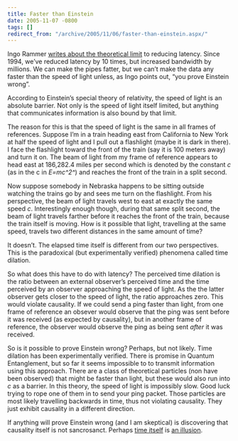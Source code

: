 ```yaml
---
title: Faster than Einstein
date: 2005-11-07 -0800
tags: []
redirect_from: "/archive/2005/11/06/faster-than-einstein.aspx/"
---
```


Ingo Rammer [writes about the theoretical
limit](http://blogs.thinktecture.com/ingo/comments/414304.aspx) to
reducing latency. Since 1994, we’ve reduced latency by 10 times, but
increased bandwidth by millions. We can make the pipes fatter, but we
can’t make the data any faster than the speed of light unless, as Ingo
points out, “you prove Einstein wrong”.

According to Einstein’s special theory of relativity, the speed of light
is an absolute barrier. Not only is the speed of light itself limited,
but anything that communicates information is also bound by that limit.

The reason for this is that the speed of light is the same in all frames
of references. Suppose I’m in a train heading east from California to
New York at half the speed of light and I pull out a flashlight (maybe
it is dark in there). I face the flashlight toward the front of the
train (say it is 100 meters away) and turn it on. The beam of light from
my frame of reference appears to head east at 186,282.4 miles per second
which is denoted by the constant *c* (as in the c in *E=mc^2^*) and
reaches the front of the train in a split second.

Now suppose somebody in Nebraska happens to be sitting outside watching
the trains go by and sees me turn on the flashlight. From his
perspective, the beam of light travels west to east at exactly the same
speed *c*. Interestingly enough though, during that same split second,
the beam of light travels farther before it reaches the front of the
train, because the train itself is moving. How is it possible that
light, travelling at the same speed, travels two different distances in
the same amount of time?

It doesn’t. The elapsed time itself is different from our two
perspectives. This is the paradoxical (but experimentally verified)
phenomena called time dilation.

So what does this have to do with latency? The perceived time dilation
is the ratio between an external observer’s perceived time and the time
perceived by an observer approaching the speed of light. As the the
latter observer gets closer to the speed of light, the ratio approaches
zero. This would violate causality. If we could send a ping faster than
light, from one frame of reference an obsever would observe that the
ping was sent before it was received (as expected by causality), but in
another frame of reference, the observer would observe the ping as being
sent *after* it was received.

So is it possible to prove Einstein wrong? Perhaps, but not likely. Time
dilation has been experimentally verified. There is promise in Quantum
Entanglement, but so far it seems impossible to to transmit information
using this approach. There are a class of theoretical particles (non
have been observed) that might be faster than light, but these would
also run into *c* as a barrier. In this theory, the speed of light is
impossibly slow. Good luck trying to rope one of them in to send your
ping packet. Those particles are most likely travelling backwards in
time, thus not violating causality. They just exhibit causality in a
different direction.

If anything will prove Einstein wrong (and I am skeptical) is
discovering that causality itself is not sancrosanct. Perhaps [time
itself](http://www.cgold.com.au/prophecyline/TI.htm) is [an
illusion](http://www.iwaynet.net/~wdc/time.htm).

